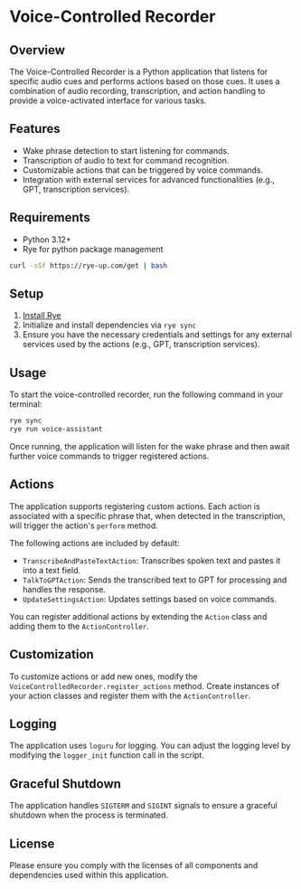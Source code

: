 # Voice-Controlled Recorder

## Overview

The Voice-Controlled Recorder is a Python application that listens for specific audio cues and performs actions based on those cues.
It uses a combination of audio recording, transcription, and action handling to provide a voice-activated interface for various tasks.

## Features

- Wake phrase detection to start listening for commands.
- Transcription of audio to text for command recognition.
- Customizable actions that can be triggered by voice commands.
- Integration with external services for advanced functionalities (e.g., GPT, transcription services).

## Requirements

- Python 3.12+
- Rye for python package management

```bash
curl -sSf https://rye-up.com/get | bash
```

## Setup

1. [Install Rye](https://rye-up.com/guide/installation/)
2. Initialize and install dependencies via `rye sync`
3. Ensure you have the necessary credentials and settings for any external services used by the actions (e.g., GPT, transcription services).

## Usage

To start the voice-controlled recorder, run the following command in your terminal:

```bash
rye sync
rye run voice-assistant
```

Once running, the application will listen for the wake phrase and then await further voice commands to trigger registered actions.

## Actions

The application supports registering custom actions.
Each action is associated with a specific phrase that, when detected in the transcription, will trigger the action's `perform` method.

The following actions are included by default:

- `TranscribeAndPasteTextAction`: Transcribes spoken text and pastes it into a text field.
- `TalkToGPTAction`: Sends the transcribed text to GPT for processing and handles the response.
- `UpdateSettingsAction`: Updates settings based on voice commands.

You can register additional actions by extending the `Action` class and adding them to the `ActionController`.

## Customization

To customize actions or add new ones, modify the `VoiceControlledRecorder.register_actions` method.
Create instances of your action classes and register them with the `ActionController`.

## Logging

The application uses `loguru` for logging.
You can adjust the logging level by modifying the `logger_init` function call in the script.

## Graceful Shutdown

The application handles `SIGTERM` and `SIGINT` signals to ensure a graceful shutdown when the process is terminated.

## License

Please ensure you comply with the licenses of all components and dependencies used within this application.
